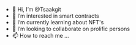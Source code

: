 - 👋 Hi, I’m @Tsaakgit
- 👀 I’m interested in smart contracts
- 🌱 I’m currently learning about NFT's
- 💞️ I’m looking to collaborate on prolific persons
- 📫 How to reach me ...

<!---
Tsaakgit/Tsaakgit is a ✨ special ✨ repository because its `README.md` (this file) appears on your GitHub profile.
You can click the Preview link to take a look at your changes.
--->
